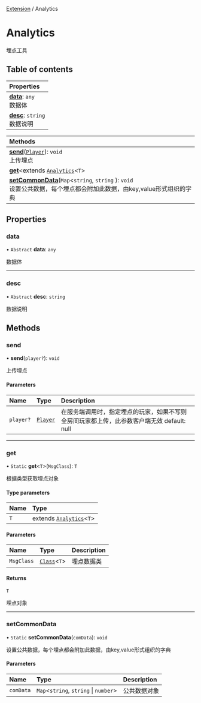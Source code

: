 [Extension](../modules/Extension.Extension.md) / Analytics

# Analytics <Badge type="tip" text="Class" /> <Score text="Analytics" />

埋点工具

## Table of contents

| Properties |
| :-----|
| **[data](Extension.Analytics.md#data)**: `any` <br> 数据体|
| **[desc](Extension.Analytics.md#desc)**: `string` <br> 数据说明|

| Methods |
| :-----|
| **[send](Extension.Analytics.md#send)**([`Player`](Gameplay.Player.md)): `void` <br> 上传埋点|
| **[get](Extension.Analytics.md#get)**<extends [`Analytics`](Extension.Analytics.md)<`T`\> |\>([`Class`](../interfaces/Type.Class.md)<`T`\>): extends [`Analytics`](Extension.Analytics.md)<`T`\> | <br> 根据类型获取埋点对象|
| **[setCommonData](Extension.Analytics.md#setcommondata)**(`Map`<`string`, `string` \): `void` <br> 设置公共数据，每个埋点都会附加此数据，由key,value形式组织的字典|

## Properties

### data <Score text="data" /> 

• `Abstract` **data**: `any`

数据体

___

### desc <Score text="desc" /> 

• `Abstract` **desc**: `string`

数据说明

## Methods

### send <Score text="send" /> 

• **send**(`player?`): `void` <Badge type="tip" text="other" />

上传埋点


#### Parameters

| Name | Type | Description |
| :------ | :------ | :------ |
| `player?` | [`Player`](Gameplay.Player.md) |  在服务端调用时，指定埋点的玩家，如果不写则全房间玩家都上传，此参数客户端无效 default: null |


___

### get <Score text="get" /> 

• `Static` **get**<`T`\>(`MsgClass`): `T` <Badge type="tip" text="other" />

根据类型获取埋点对象


#### Type parameters

| Name | Type |
| :------ | :------ |
| `T` | extends [`Analytics`](Extension.Analytics.md)<`T`\> |

#### Parameters

| Name | Type | Description |
| :------ | :------ | :------ |
| `MsgClass` | [`Class`](../interfaces/Type.Class.md)<`T`\> |  埋点数据类 |

#### Returns

`T`

埋点对象

___

### setCommonData <Score text="setCommonData" /> 

• `Static` **setCommonData**(`comData`): `void` <Badge type="tip" text="other" />

设置公共数据，每个埋点都会附加此数据，由key,value形式组织的字典


#### Parameters

| Name | Type | Description |
| :------ | :------ | :------ |
| `comData` | `Map`<`string`, `string` \| `number`\> |  公共数据对象 |

